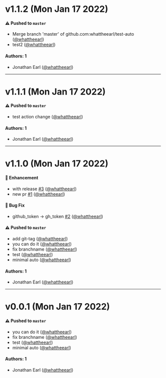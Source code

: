 # v1.1.2 (Mon Jan 17 2022)

#### ⚠️ Pushed to `master`

- Merge branch 'master' of github.com:whattheearl/test-auto ([@whattheearl](https://github.com/whattheearl))
- test2 ([@whattheearl](https://github.com/whattheearl))

#### Authors: 1

- Jonathan Earl ([@whattheearl](https://github.com/whattheearl))

---

# v1.1.1 (Mon Jan 17 2022)

#### ⚠️ Pushed to `master`

- test action change ([@whattheearl](https://github.com/whattheearl))

#### Authors: 1

- Jonathan Earl ([@whattheearl](https://github.com/whattheearl))

---

# v1.1.0 (Mon Jan 17 2022)

#### 🚀 Enhancement

- with release [#3](https://github.com/whattheearl/test-auto/pull/3) ([@whattheearl](https://github.com/whattheearl))
- new pr [#1](https://github.com/whattheearl/test-auto/pull/1) ([@whattheearl](https://github.com/whattheearl))

#### 🐛 Bug Fix

- github_token -> gh_token [#2](https://github.com/whattheearl/test-auto/pull/2) ([@whattheearl](https://github.com/whattheearl))

#### ⚠️ Pushed to `master`

- add git-tag ([@whattheearl](https://github.com/whattheearl))
- you can do it ([@whattheearl](https://github.com/whattheearl))
- fix branchname ([@whattheearl](https://github.com/whattheearl))
- test ([@whattheearl](https://github.com/whattheearl))
- minimal auto ([@whattheearl](https://github.com/whattheearl))

#### Authors: 1

- Jonathan Earl ([@whattheearl](https://github.com/whattheearl))

---

# v0.0.1 (Mon Jan 17 2022)

#### ⚠️ Pushed to `master`

- you can do it ([@whattheearl](https://github.com/whattheearl))
- fix branchname ([@whattheearl](https://github.com/whattheearl))
- test ([@whattheearl](https://github.com/whattheearl))
- minimal auto ([@whattheearl](https://github.com/whattheearl))

#### Authors: 1

- Jonathan Earl ([@whattheearl](https://github.com/whattheearl))

